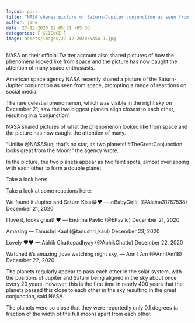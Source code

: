 ```yaml
---
layout: post
title: "NASA shares picture of Saturn-Jupiter conjunction as seen from the Moon"
author: jane 
date: 27-12-2020 12:05:21 +05:30 
categories: [ SCIENCE ] 
image: assets/images/27-12-2020/NASA-1.jpg
---
```

NASA on their official Twitter account also shared pictures of how the phenomena looked like from space and the picture has now caught the attention of many space enthusiasts.

American space agency NASA recently shared a picture of the Saturn-Jupiter conjunction as seen from space, prompting a range of reactions on social media.

The rare celestial phenomenon, which was visible in the night sky on December 21, saw the two biggest planets align closest to each other, resulting in a ‘conjunction’.

NASA shared pictures of what the phenomenon looked like from space and the picture has now caught the attention of many.

“Unlike @NASASun, that’s no star, its two planets! #TheGreatConjunction looks great from the Moon!” the agency wrote.

In the picture, the two planets appear as two faint spots, almost overlapping with each other to form a double planet.

Take a look here:

Take a look at some reactions here:

We found it Jupiter and Saturn Kiss😂♥️ — 🔥BabyGirl✨ (@Aleina31767538) December 21, 2020

I love it, looks great! ❤️ — Endrina Pavlić (@EPavlic) December 21, 2020

Amazing — Tanushri Kaul (@tanushri_kaul) December 23, 2020

Lovely ❤❤ — Abhik Chattopadhyay (@AbhikChatto) December 22, 2020

Watched it’s amazing ,love watching night sky, — Ann I Am (@AnnIAm18) December 22, 2020

The planets regularly appear to pass each other in the solar system, with the positions of Jupiter and Saturn being aligned in the sky about once every 20 years. However, this is the first time in nearly 400 years that the planets passed this close to each other in the sky resulting in the great conjunction, said NASA.

The planets were so close that they were reportedly only 0.1 degrees (a fraction of the width of the full moon) apart from each other.